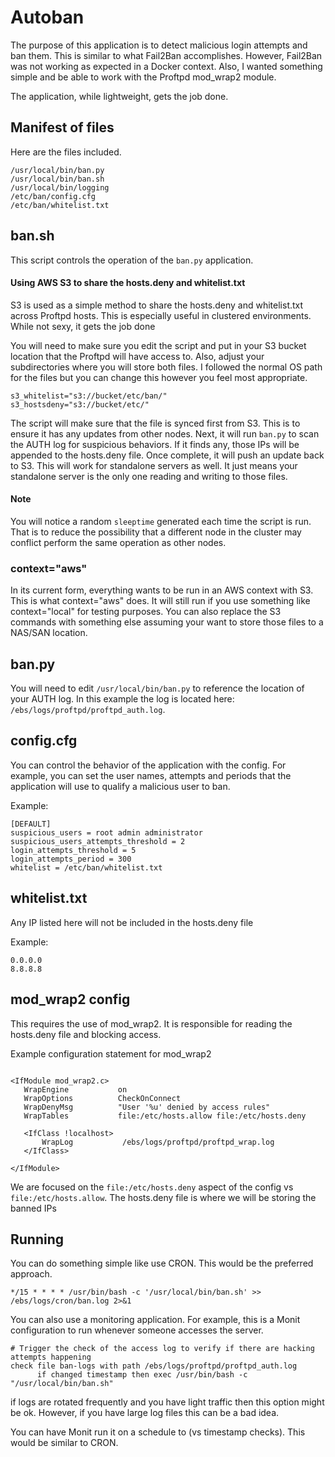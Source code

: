 <h1>Autoban</h1>

The purpose of this application is to detect malicious login attempts and ban them. This is similar to what Fail2Ban accomplishes. However, Fail2Ban was not working as expected in a Docker context. Also, I wanted something simple and be able to work with the Proftpd mod_wrap2 module.

The application, while lightweight, gets the job done.

## Manifest of files
Here are the files included.
```
/usr/local/bin/ban.py
/usr/local/bin/ban.sh
/usr/local/bin/logging
/etc/ban/config.cfg
/etc/ban/whitelist.txt

```

## ban.sh
This script controls the operation of the <code>ban.py</code> application.

#### Using AWS S3 to share the hosts.deny and whitelist.txt
S3 is used as a simple method to share the hosts.deny and whitelist.txt across Proftpd hosts. This is especially useful in clustered environments. While not sexy, it gets the job done

You will need to make sure you edit the script and put in your S3 bucket location that the Proftpd will have access to. Also, adjust your subdirectories where you will store both files. I followed the normal OS path for the files but you can change this however you feel most appropriate.

```
s3_whitelist="s3://bucket/etc/ban/"
s3_hostsdeny="s3://bucket/etc/"
```
The script will make sure that the file is synced first from S3. This is to ensure it has any updates from other nodes. Next, it will run <code>ban.py</code> to scan the AUTH log for suspicious behaviors. If it finds any, those IPs will be appended to the hosts.deny file. Once complete, it will push an update back to S3. This will work for standalone servers as well. It just means your standalone server is the only one reading and writing to those files.

#### Note
You will notice a random <code>sleeptime</code> generated each time the script is run. That is to reduce the possibility that a different node in the cluster may conflict perform the same operation as other nodes.

### context="aws"
In its current form, everything wants to be run in an AWS context with S3. This is what context="aws" does. It will still run if you use something like context="local" for testing purposes. You can also replace the S3 commands with something else assuming your want to store those files to a NAS/SAN location.

## ban.py
You will need to edit <code>/usr/local/bin/ban.py</code> to reference the location of your AUTH log. In this example the log is located here: <code>/ebs/logs/proftpd/proftpd_auth.log</code>.

## config.cfg

You can control the behavior of the application with the config. For example, you can set the user names, attempts and periods that the application will use to qualify a malicious user to ban.

Example:
```
[DEFAULT]
suspicious_users = root admin administrator
suspicious_users_attempts_threshold = 2
login_attempts_threshold = 5
login_attempts_period = 300
whitelist = /etc/ban/whitelist.txt
```
## whitelist.txt
Any IP listed here will not be included in the hosts.deny file

Example:
```
0.0.0.0
8.8.8.8
```

## mod_wrap2 config
This requires the use of mod_wrap2. It is responsible for reading the hosts.deny file and blocking access.

Example configuration statement for mod_wrap2

```

<IfModule mod_wrap2.c>
   WrapEngine           on
   WrapOptions          CheckOnConnect
   WrapDenyMsg          "User '%u' denied by access rules"
   WrapTables           file:/etc/hosts.allow file:/etc/hosts.deny

   <IfClass !localhost>
       WrapLog           /ebs/logs/proftpd/proftpd_wrap.log
   </IfClass>

</IfModule>

```
We are focused on the <code>file:/etc/hosts.deny</code> aspect of the config vs <code>file:/etc/hosts.allow</code>. The hosts.deny file is where we will be storing the banned IPs


## Running

You can do something simple like use CRON. This would be the preferred approach.
```
*/15 * * * * /usr/bin/bash -c '/usr/local/bin/ban.sh' >> /ebs/logs/cron/ban.log 2>&1
```
You can also use a monitoring application. For example, this is a Monit configuration to run whenever someone accesses the server.

```
# Trigger the check of the access log to verify if there are hacking attempts happening
check file ban-logs with path /ebs/logs/proftpd/proftpd_auth.log
      if changed timestamp then exec /usr/bin/bash -c "/usr/local/bin/ban.sh"
```

if logs are rotated frequently and you have light traffic then this option might be ok. However, if you have large log files this can be a bad idea.

You can have Monit run it on a schedule to (vs timestamp checks). This would be similar to CRON.
